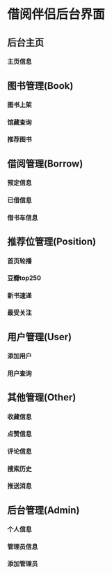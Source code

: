 # 借阅伴侣后台界面

## 后台主页
#### 主页信息
	
## 图书管理(Book)
#### 图书上架
#### 馆藏查询
#### 推荐图书

## 借阅管理(Borrow)
#### 预定信息
#### 已借信息
#### 借书车信息

## 推荐位管理(Position)
#### 首页轮播
#### 豆瓣top250
#### 新书速递
#### 最受关注

## 用户管理(User)
#### 添加用户
#### 用户查询
	
## 其他管理(Other)
#### 收藏信息
#### 点赞信息
#### 评论信息
#### 搜索历史
#### 推送消息
	
## 后台管理(Admin)
#### 个人信息
#### 管理员信息
#### 添加管理员
